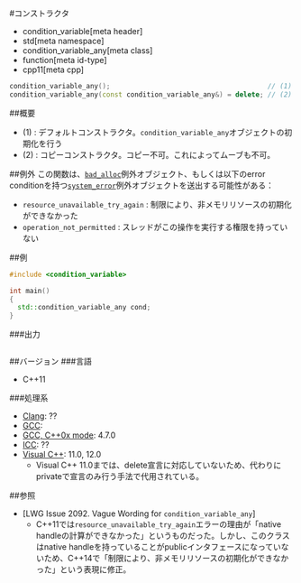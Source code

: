 #コンストラクタ
* condition_variable[meta header]
* std[meta namespace]
* condition_variable_any[meta class]
* function[meta id-type]
* cpp11[meta cpp]

```cpp
condition_variable_any();                                       // (1)
condition_variable_any(const condition_variable_any&) = delete; // (2)
```

##概要
- (1) : デフォルトコンストラクタ。`condition_variable_any`オブジェクトの初期化を行う
- (2) : コピーコンストラクタ。コピー不可。これによってムーブも不可。


##例外
この関数は、[`bad_alloc`](/reference/new/bad_alloc.md)例外オブジェクト、もしくは以下のerror conditionを持つ[`system_error`](/reference/system_error/system_error.md)例外オブジェクトを送出する可能性がある：

- `resource_unavailable_try_again` : 制限により、非メモリリソースの初期化ができなかった
- `operation_not_permitted` : スレッドがこの操作を実行する権限を持っていない


##例
```cpp
#include <condition_variable>

int main()
{
  std::condition_variable_any cond;
}
```

###出力
```
```

##バージョン
###言語
- C++11

###処理系
- [Clang](/implementation.md#clang): ??
- [GCC](/implementation.md#gcc): 
- [GCC, C++0x mode](/implementation.md#gcc): 4.7.0
- [ICC](/implementation.md#icc): ??
- [Visual C++](/implementation.md#visual_cpp): 11.0, 12.0
    - Visual C++ 11.0までは、delete宣言に対応していないため、代わりにprivateで宣言のみ行う手法で代用されている。


##参照
- [LWG Issue 2092. Vague Wording for `condition_variable_any`]
    - C++11では`resource_unavailable_try_again`エラーの理由が「native handleの計算ができなかった」というものだった。しかし、このクラスはnative handleを持っていることがpublicインタフェースになっていないため、C++14で「制限により、非メモリリソースの初期化ができなかった」という表現に修正。

